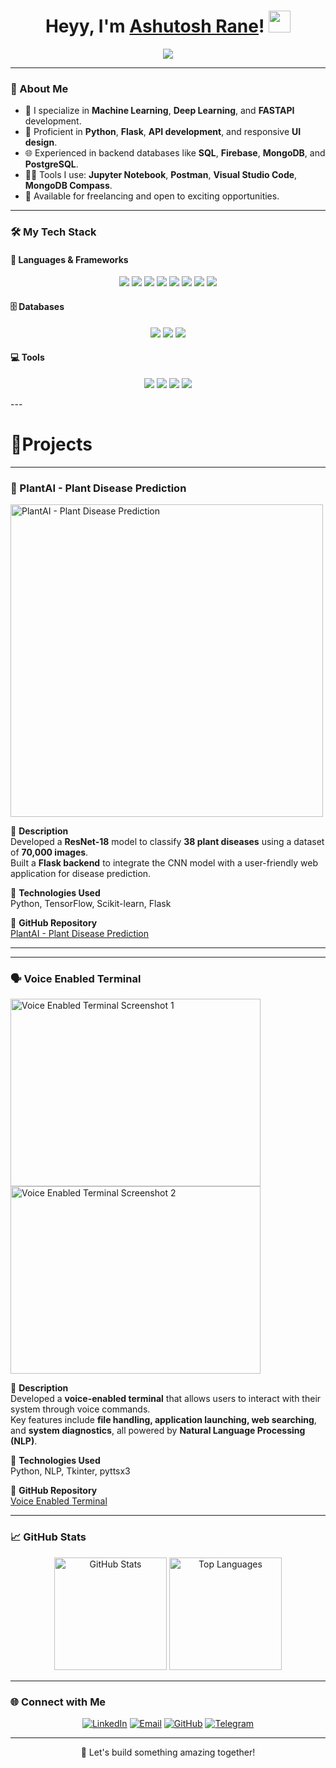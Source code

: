 <h1 align="center">
  Heyy, I'm <a href="https://github.com/Ashutosh-Rane/" target="_blank">Ashutosh Rane</a>! <img src="https://media.giphy.com/media/hvRJCLFzcasrR4ia7z/giphy.gif" width="35">
</h1>

<p align="center">
  <a href="https://github.com/Ashutosh-Rane">
    <img src="https://readme-typing-svg.demolab.com/?lines=Data%20Scientist%20Enthusiast;Machine%20Learning%20Developer;Python%20Developer&font=Fira%20Code&center=true&width=500&height=50&color=36BCF7&vCenter=true&size=22&pause=1000">
  </a>
</p>


---

### 🚀 About Me
- 🔭 I specialize in **Machine Learning**, **Deep Learning**, and **FASTAPI** development.
- 🌟 Proficient in **Python**, **Flask**, **API development**, and responsive **UI design**.
- 🌐 Experienced in backend databases like **SQL**, **Firebase**, **MongoDB**, and **PostgreSQL**.
- 👨‍💻 Tools I use: **Jupyter Notebook**, **Postman**, **Visual Studio Code**, **MongoDB Compass**.
- 🤝 Available for freelancing and open to exciting opportunities.

---

### 🛠️ My Tech Stack
#### 🌟 Languages & Frameworks
<p align="center">
  <img src="https://img.shields.io/badge/Machine%20Learning-007396.svg?style=for-the-badge&logo=tensorflow&logoColor=white" />
  <img src="https://img.shields.io/badge/Deep%20Learning-FF6F00.svg?style=for-the-badge&logo=pytorch&logoColor=white" />
  <img src="https://img.shields.io/badge/Python-3776AB.svg?style=for-the-badge&logo=python&logoColor=white" />
  <img src="https://img.shields.io/badge/Flask-000000.svg?style=for-the-badge&logo=flask&logoColor=white" />
  <img src="https://img.shields.io/badge/NLP-4CAF50.svg?style=for-the-badge&logo=googlecloud&logoColor=white" />
  <img src="https://img.shields.io/badge/Java-ED8B00.svg?style=for-the-badge&logo=openjdk&logoColor=white" />
  <img src="https://img.shields.io/badge/C-A8B9CC.svg?style=for-the-badge&logo=c&logoColor=white" />
  <img src="https://img.shields.io/badge/C++-00599C.svg?style=for-the-badge&logo=cplusplus&logoColor=white" />
</p>



#### 🗄️ Databases
<p align="center">
  <img src="https://img.shields.io/badge/Solidity-363636.svg?style=for-the-badge&logo=solidity&logoColor=white" />
  <img src="https://img.shields.io/badge/SQLite-003B57.svg?style=for-the-badge&logo=sqlite&logoColor=white" />
  <img src="https://img.shields.io/badge/MongoDB-47A248.svg?style=for-the-badge&logo=mongodb&logoColor=white" />
</p>


#### 💻 Tools
<p align="center">
  <img src="https://img.shields.io/badge/Jupyter-FA0F00.svg?style=for-the-badge&logo=jupyter&logoColor=white" />
  <img src="https://img.shields.io/badge/VS%20Code-007ACC.svg?style=for-the-badge&logo=visual-studio-code&logoColor=white" />
  <img src="https://img.shields.io/badge/Anaconda-44A833.svg?style=for-the-badge&logo=anaconda&logoColor=white" />
  <img src="https://img.shields.io/badge/Postman-FF6C37.svg?style=for-the-badge&logo=postman&logoColor=white" />
</p>
---


<h1>📱Projects</h1> 

---

### 🌿 PlantAI - Plant Disease Prediction

<a href="https://github.com/Ashutosh-Rane/PlantAI-Plant-Disease-Prediction-Using-AI">
  <img src="https://github.com/user-attachments/assets/52055505-5cad-43bf-9c19-7bfaaa7c3a27" 
       alt="PlantAI - Plant Disease Prediction" width="500">
</a>

📄 **Description**  
Developed a **ResNet-18** model to classify **38 plant diseases** using a dataset of **70,000 images**.  
Built a **Flask backend** to integrate the CNN model with a user-friendly web application for disease prediction.

🌟 **Technologies Used**  
Python, TensorFlow, Scikit-learn, Flask

🔗 **GitHub Repository**  
[PlantAI - Plant Disease Prediction](https://github.com/Ashutosh-Rane/PlantAI-Plant-Disease-Prediction-Using-AI)

---

 
---

### 🗣️ Voice Enabled Terminal

<a href="https://github.com/Ashutosh-Rane/Voice-Enabled-Terminal">
  <img src="https://github.com/user-attachments/assets/d8410711-bb9e-4261-9211-31dcec1b1c9e" 
       alt="Voice Enabled Terminal Screenshot 1" height="300" width="400">
  <img src="https://github.com/user-attachments/assets/550b5377-7930-4abd-b116-0aa6e93baa1a" 
       alt="Voice Enabled Terminal Screenshot 2" height="300" width="400">
</a>

📄 **Description**  
Developed a **voice-enabled terminal** that allows users to interact with their system through voice commands.  
Key features include **file handling, application launching, web searching**, and **system diagnostics**, all powered by **Natural Language Processing (NLP)**.

🌟 **Technologies Used**  
Python, NLP, Tkinter, pyttsx3

🔗 **GitHub Repository**  
[Voice Enabled Terminal](https://github.com/Ashutosh-Rane/Voice-Enabled-Terminal)

---




### 📈 GitHub Stats
<p align="center">
  <img height="180em" src="https://github-readme-stats.vercel.app/api?username=Ashutosh-Rane&show_icons=true&hide_border=true&count_private=true&title_color=36BCF7&icon_color=36BCF7&bg_color=00000000&text_color=000" alt="GitHub Stats">
  <img height="180em" src="https://github-readme-stats.vercel.app/api/top-langs/?username=Ashutosh-Rane&layout=compact&hide_border=true&title_color=36BCF7&bg_color=00000000&text_color=000" alt="Top Languages">
</p>

---

### 🌐 Connect with Me
<p align="center">
  <a href="https://www.linkedin.com/in/ashtuosh-rane/"><img src="https://img.shields.io/badge/LinkedIn-0077B5.svg?style=for-the-badge&logo=linkedin&logoColor=white" alt="LinkedIn"></a>
  <a href="mailto:ashutoshranead@gmail.com"><img src="https://img.shields.io/badge/Gmail-D14836.svg?style=for-the-badge&logo=gmail&logoColor=white" alt="Email"></a>
  <a href="https://github.com/Ashutosh-Rane/"><img src="https://img.shields.io/badge/GitHub-181717.svg?style=for-the-badge&logo=github&logoColor=white" alt="GitHub"></a>
 <a href="https://t.me/+917499300730"><img src="https://img.shields.io/badge/Telegram-2CA5E0.svg?style=for-the-badge&logo=telegram&logoColor=white" alt="Telegram"></a>
</p>

---

<p align="center">
  🚀 Let's build something amazing together!
</p>
